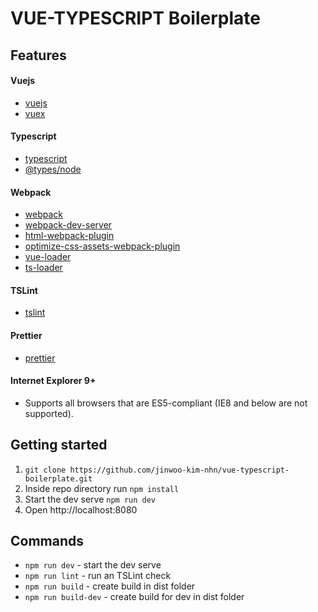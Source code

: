 # VUE-TYPESCRIPT Boilerplate

## Features
#### Vuejs
* [vuejs](https://vuejs.org/)
* [vuex](https://github.com/vuejs/vuex)

#### Typescript
* [typescript](https://www.typescriptlang.org/)
* [@types/node](https://github.com/DefinitelyTyped/DefinitelyTyped)

#### Webpack
* [webpack](https://webpack.js.org/)
* [webpack-dev-server](https://github.com/webpack/webpack-dev-server)
* [html-webpack-plugin](https://github.com/jantimon/html-webpack-plugin)
* [optimize-css-assets-webpack-plugin](https://www.npmjs.com/package/optimize-css-assets-webpack-plugin)
* [vue-loader](https://github.com/vuejs/vue-loader)
* [ts-loader](https://github.com/TypeStrong/ts-loader)

#### TSLint
* [tslint](https://palantir.github.io/tslint/)

#### Prettier
* [prettier](https://prettier.io/)


#### Internet Explorer 9+

- Supports all browsers that are ES5-compliant (IE8 and below are not supported).

## Getting started

1. `git clone https://github.com/jinwoo-kim-nhn/vue-typescript-boilerplate.git`
2. Inside repo directory run `npm install`
3. Start the dev serve `npm run dev`
4. Open http://localhost:8080

## Commands
* `npm run dev` - start the dev serve
* `npm run lint` - run an TSLint check
* `npm run build` - create build in dist folder
* `npm run build-dev` - create build for dev in dist folder
